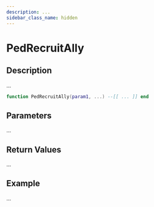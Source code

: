 ```yaml
---
description: ...
sidebar_class_name: hidden
---
```


# PedRecruitAlly

## Description

...

```lua
function PedRecruitAlly(param1, ...) --[[ ... ]] end
```

## Parameters

...

## Return Values

...

## Example

...


